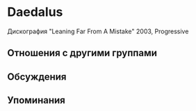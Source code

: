 # Daedalus

Дискография
"Leaning Far From A Mistake" 2003, Progressive

## Отношения с другими группами


## Обсуждения


## Упоминания


